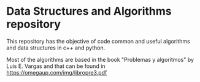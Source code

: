 # Data Structures and Algorithms repository

This repository has the objective of code common and useful algorithms and data structures in c++ and python. 

Most of the algorithms are based in the book "Problemas y algoritmos" by Luis E. Vargas and that can be found in https://omegaup.com/img/libropre3.pdf